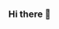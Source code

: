 ### Hi there 👋

<!--
**fauzanajipray/fauzanajipray** is a ✨ _special_ ✨ repository because its `README.md` (this file) appears on your GitHub profile.

- 🤗 Hi, I'm Fauzan Aji Prayoga
- 🌱 I’m currently learning Kotlin, Javascript, React.js
- 👯 I’m looking to collaborate on Android Developer
- 📫 How to reach me? just get in touch at fauzan.a.pray@gmail.com 😁
-->
